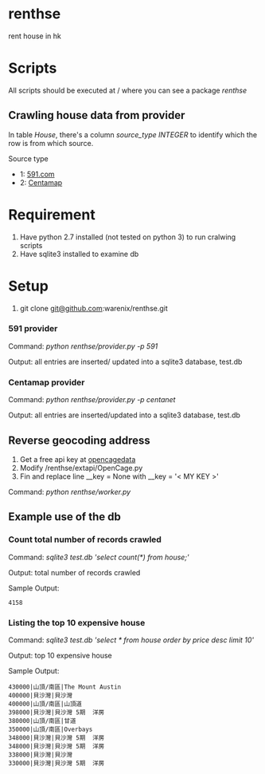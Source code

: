 # renthse
rent house in hk


# Scripts
All scripts should be executed at / where you can see a package *renthse*

## Crawling house data from provider
In table *House*, there's  a column *source_type INTEGER* to identify which the row is from which source.

Source type
 * 1: [591.com](http://rent.591.com.hk/)
 * 2: [Centamap](http://hk.centanet.com/findproperty/zh-HK/Home/SearchResult/)
 
# Requirement
1. Have python 2.7 installed (not tested on python 3) to run cralwing scripts
2. Have sqlite3 installed to examine db

# Setup
1. git clone git@github.com:warenix/renthse.git


### 591 provider

Command: _python renthse/provider.py -p 591_

Output: all entries are inserted/ updated into a sqlite3 database, test.db

### Centamap provider
Command: _python renthse/provider.py -p centanet_

Output: all entries are inserted/updated into a sqlite3 database, test.db

## Reverse geocoding address
1. Get a free api key at [opencagedata](https://developer.opencagedata.com/)
2. Modify /renthse/extapi/OpenCage.py
3. Fin and replace line \_\_key = None with \_\_key = '< MY KEY >'

Command: _python renthse/worker.py_

## Example use of the db

### Count total number of records crawled
Command: _sqlite3 test.db 'select count(*) from house;'_ 

Output: total number of records crawled

Sample Output:

```
4158
```

### Listing the top 10 expensive house 
Command: _sqlite3 test.db 'select * from house order by price desc limit 10'_

Output: top 10 expensive house

Sample Output:

```
430000|山頂/南區|The Mount Austin
400000|貝沙灣|貝沙灣
400000|山頂/南區|山頂道
398000|貝沙灣|貝沙灣 5期  洋房
380000|山頂/南區|甘道
350000|山頂/南區|Overbays
348000|貝沙灣|貝沙灣 5期  洋房
348000|貝沙灣|貝沙灣 5期  洋房
338000|貝沙灣|貝沙灣
330000|貝沙灣|貝沙灣 5期  洋房
```
